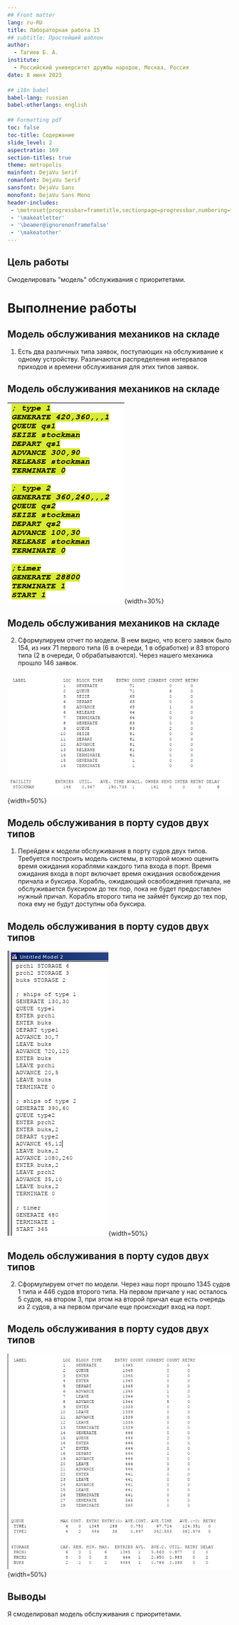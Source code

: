 ```yaml
---
## Front matter
lang: ru-RU
title: Лабораторная работа 15
## subtitle: Простейший шаблон
author:
  - Тагиев Б. А.
institute:
  - Российский университет дружбы народов, Москва, Россия
date: 8 июня 2023

## i18n babel
babel-lang: russian
babel-otherlangs: english

## Formatting pdf
toc: false
toc-title: Содержание
slide_level: 2
aspectratio: 169
section-titles: true
theme: metropolis
mainfont: DejaVu Serif
romanfont: DejaVu Serif
sansfont: DejaVu Sans
monofont: DejaVu Sans Mono
header-includes:
 - \metroset{progressbar=frametitle,sectionpage=progressbar,numbering=fraction}
 - '\makeatletter'
 - '\beamer@ignorenonframefalse'
 - '\makeatother'
---
```


## Цель работы

Смоделировать "модель" обслуживания с приоритетами.

# Выполнение работы

## Модель обслуживания механиков на складе

1. Есть два различных типа заявок, поступающих на обслуживание к одному устройству. Различаются распределения интервалов приходов и времени обслуживания для этих типов заявок.

## Модель обслуживания механиков на складе

![Модель обслуживания механиков с приоритетами](./image/1.png){width=30%}

## Модель обслуживания механиков на складе

2. Сформулируем отчет по модели. В нем видно, что всего заявок было 154, из них 71 первого типа (6 в очереди, 1 в обработке) и 83 второго типа (2 в очереди, 0 обрабатываются). Через нашего механика прошло 146 заявок.

![Отчёт по модели обслуживания механиков с приоритетами](./image/2.png){width=50%}

## Модель обслуживания в порту судов двух типов

1. Перейдем к модели обслуживания в порту судов двух типов. Требуется построить модель системы, в которой можно оценить время ожидания кораблями каждого типа входа в порт. Время ожидания входа в порт включает время ожидания освобождения причала и буксира. Корабль, ожидающий освобождения причала, не обслуживается буксиром до тех пор, пока не будет предоставлен нужный причал. Корабль второго типа не займёт буксир до тех пор, пока ему не будут доступны оба буксира.

## Модель обслуживания в порту судов двух типов

![Модель обслуживания в порту судов двух типов](./image/3.png){width=50%}

## Модель обслуживания в порту судов двух типов

2. Сформулируем отчет по модели. Через наш порт прошло 1345 судов 1 типа и 446 судов второго типа. На первом причале у нас осталось 5 судов, на втором 3, при этом на второй причал еще есть очередь из 2 судов, а на первом причале еще происходит вход на порт.

## Модель обслуживания в порту судов двух типов

![Отчёт по модели обслуживания в порту судов двух типов](./image/4.png){width=50%}

## Выводы

Я смоделировал модель обслуживания с приоритетами.

